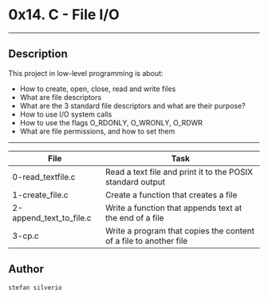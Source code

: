 # 0x14. C - File I/O
---
## Description

This project in low-level programming is about:
* How to create, open, close, read and write files
* What are file descriptors
* What are the 3 standard file descriptors and what are their purpose?
* How to use I/O system calls
* How to use the flags O_RDONLY, O_WRONLY, O_RDWR
* What are file permissions, and how to set them

---
File|Task
---|---
0-read_textfile.c | Read a text file and print it to the POSIX standard output
1-create_file.c | Create a function that creates a file
2-append_text_to_file.c | Write a function that appends text at the end of a file
3-cp.c | Write a program that copies the content of a file to another file


## Author
`stefan silverio`